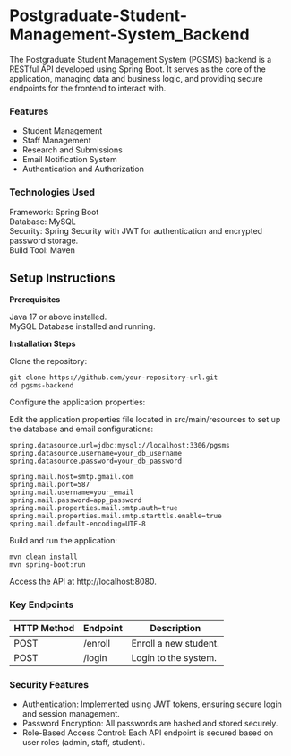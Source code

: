 # Postgraduate-Student-Management-System_Backend
The Postgraduate Student Management System (PGSMS) backend is a RESTful API developed using Spring Boot. It serves as the core of the application, managing data and business logic, and providing secure endpoints for the frontend to interact with.

### Features

- Student Management
- Staff Management
- Research and Submissions
- Email Notification System
- Authentication and Authorization

### Technologies Used

 Framework: Spring Boot <br>
 Database: MySQL <br>
 Security: Spring Security with JWT for authentication and encrypted password storage. <br>
 Build Tool: Maven <br>

## Setup Instructions

__Prerequisites__

Java 17 or above installed. <br>
MySQL Database installed and running. <br>

__Installation Steps__

Clone the repository:

```
git clone https://github.com/your-repository-url.git
cd pgsms-backend
```

Configure the application properties:

Edit the application.properties file located in src/main/resources to set up the database and email configurations:

```
spring.datasource.url=jdbc:mysql://localhost:3306/pgsms
spring.datasource.username=your_db_username
spring.datasource.password=your_db_password

spring.mail.host=smtp.gmail.com
spring.mail.port=587
spring.mail.username=your_email
spring.mail.password=app_password
spring.mail.properties.mail.smtp.auth=true
spring.mail.properties.mail.smtp.starttls.enable=true
spring.mail.default-encoding=UTF-8
```

Build and run the application:

```
mvn clean install
mvn spring-boot:run
```

Access the API at http://localhost:8080.

### Key Endpoints

| HTTP Method   | Endpoint      | Description |
| ------------- | ------------- | ----------- |
| POST          | /enroll       | Enroll a new student. |
| POST          | /login  | Login to the system. |

### Security Features

- Authentication:
Implemented using JWT tokens, ensuring secure login and session management.<br>
- Password Encryption:
All passwords are hashed and stored securely.<br>
- Role-Based Access Control:
Each API endpoint is secured based on user roles (admin, staff, student).<br>
